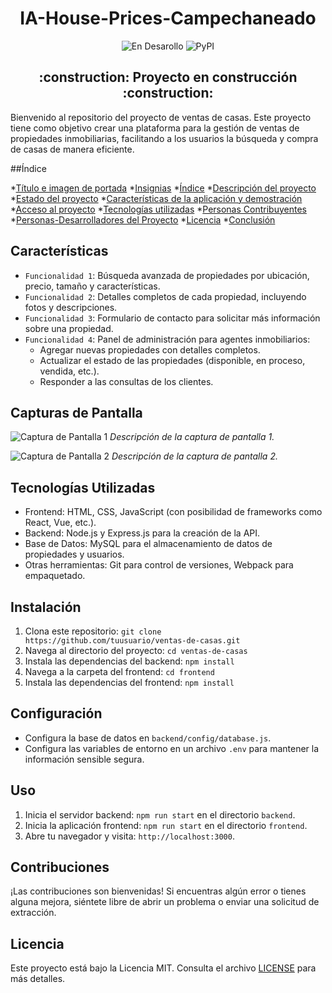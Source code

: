 <h1 align="center"> IA-House-Prices-Campechaneado </h1> 

<div align="center">
  
![En Desarollo](https://img.shields.io/badge/STATUS-EN%20DESAROLLO-green)
![PyPI](https://img.shields.io/pypi/v/customtkinter)

</div>

<h2 align="center">
:construction: Proyecto en construcción :construction:
</h2>

Bienvenido al repositorio del proyecto de ventas de casas. Este proyecto tiene como objetivo crear una plataforma para la gestión de ventas de propiedades inmobiliarias, facilitando a los usuarios la búsqueda y compra de casas de manera eficiente.


##Índice

*[Título e imagen de portada](#Título-e-imagen-de-portada)
*[Insignias](#insignias)
*[Índice](#índice)
*[Descripción del proyecto](#descripción-del-proyecto)
*[Estado del proyecto](#Estado-del-proyecto)
*[Características de la aplicación y demostración](#Características-de-la-aplicación-y-demostración)
*[Acceso al proyecto](#acceso-proyecto)
*[Tecnologías utilizadas](#tecnologías-utilizadas)
*[Personas Contribuyentes](#personas-contribuyentes)
*[Personas-Desarrolladores del Proyecto](#personas-desarrolladores)
*[Licencia](#licencia)
*[Conclusión](#conclusión)


## Características

- `Funcionalidad 1`: Búsqueda avanzada de propiedades por ubicación, precio, tamaño y características.
- `Funcionalidad 2`: Detalles completos de cada propiedad, incluyendo fotos y descripciones.
- `Funcionalidad 3`: Formulario de contacto para solicitar más información sobre una propiedad.
- `Funcionalidad 4`: Panel de administración para agentes inmobiliarios:
  - Agregar nuevas propiedades con detalles completos.
  - Actualizar el estado de las propiedades (disponible, en proceso, vendida, etc.).
  - Responder a las consultas de los clientes.

## Capturas de Pantalla

![Captura de Pantalla 1](screenshots/screenshot1.png)
*Descripción de la captura de pantalla 1.*

![Captura de Pantalla 2](screenshots/screenshot2.png)
*Descripción de la captura de pantalla 2.*

## Tecnologías Utilizadas

- Frontend: HTML, CSS, JavaScript (con posibilidad de frameworks como React, Vue, etc.).
- Backend: Node.js y Express.js para la creación de la API.
- Base de Datos: MySQL para el almacenamiento de datos de propiedades y usuarios.
- Otras herramientas: Git para control de versiones, Webpack para empaquetado.

## Instalación

1. Clona este repositorio: `git clone https://github.com/tuusuario/ventas-de-casas.git`
2. Navega al directorio del proyecto: `cd ventas-de-casas`
3. Instala las dependencias del backend: `npm install`
4. Navega a la carpeta del frontend: `cd frontend`
5. Instala las dependencias del frontend: `npm install`

## Configuración

- Configura la base de datos en `backend/config/database.js`.
- Configura las variables de entorno en un archivo `.env` para mantener la información sensible segura.

## Uso

1. Inicia el servidor backend: `npm run start` en el directorio `backend`.
2. Inicia la aplicación frontend: `npm run start` en el directorio `frontend`.
3. Abre tu navegador y visita: `http://localhost:3000`.

## Contribuciones

¡Las contribuciones son bienvenidas! Si encuentras algún error o tienes alguna mejora, siéntete libre de abrir un problema o enviar una solicitud de extracción.

## Licencia

Este proyecto está bajo la Licencia MIT. Consulta el archivo [LICENSE](LICENSE) para más detalles.


